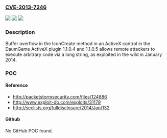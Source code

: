 ### [CVE-2013-7246](https://cve.mitre.org/cgi-bin/cvename.cgi?name=CVE-2013-7246)
![](https://img.shields.io/static/v1?label=Product&message=n%2Fa&color=blue)
![](https://img.shields.io/static/v1?label=Version&message=n%2Fa&color=blue)
![](https://img.shields.io/static/v1?label=Vulnerability&message=n%2Fa&color=brighgreen)

### Description

Buffer overflow in the IconCreate method in an ActiveX control in the DaumGame ActiveX plugin 1.1.0.4 and 1.1.0.5 allows remote attackers to execute arbitrary code via a long string, as exploited in the wild in January 2014.

### POC

#### Reference
- http://packetstormsecurity.com/files/124886
- http://www.exploit-db.com/exploits/31179
- http://seclists.org/fulldisclosure/2014/Jan/132

#### Github
No GitHub POC found.

